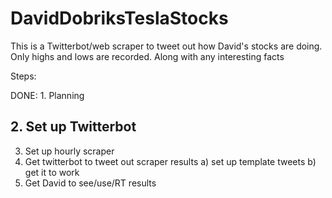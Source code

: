 # DavidDobriksTeslaStocks
This is a Twitterbot/web scraper to tweet out how David's stocks are doing. Only highs and lows are recorded. Along with any interesting facts



Steps:

DONE: 1. Planning
## 2. Set up Twitterbot
3. Set up hourly scraper
4. Get twitterbot to tweet out scraper results
a) set up template tweets
b) get it to work
5. Get David to see/use/RT results
